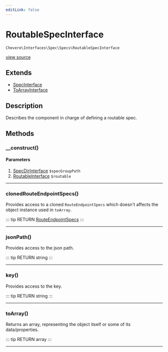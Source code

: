```yaml
---
editLink: false
---
```


# RoutableSpecInterface

`Chevere\Interfaces\Spec\Specs\RoutableSpecInterface`

[view source](https://github.com/chevere/chevere/blob/master/src/Chevere/Interfaces/Spec/Specs/RoutableSpecInterface.php)

## Extends

- [SpecInterface](../SpecInterface.md)
- [ToArrayInterface](../../To/ToArrayInterface.md)

## Description

Describes the component in charge of defining a routable spec.

## Methods

### __construct()

#### Parameters

1. [SpecDirInterface](../SpecDirInterface.md) `$specGroupPath`
2. [RoutableInterface](../../Router/RoutableInterface.md) `$routable`

---

### clonedRouteEndpointSpecs()

Provides access to a cloned `RouteEndpointSpecs` which doesn't affects the object instance used in `toArray`.

::: tip RETURN
[RouteEndpointSpecs](../../../Components/Spec/Specs/RouteEndpointSpecs.md)
:::

---

### jsonPath()

Provides access to the json path.

::: tip RETURN
string
:::

---

### key()

Provides access to the key.

::: tip RETURN
string
:::

---

### toArray()

Returns an array, representing the object itself or some of its data/properties.

::: tip RETURN
array
:::

---
